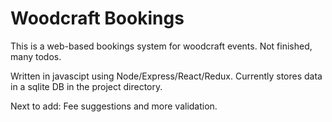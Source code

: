 #  Woodcraft Bookings

This is a web-based bookings system for woodcraft events. Not finished, many todos.

Written in javascipt using Node/Express/React/Redux. Currently stores data in a sqlite DB in the project directory.

Next to add: Fee suggestions and more validation.